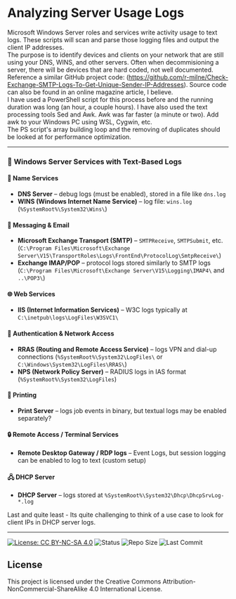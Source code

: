 # Analyzing Server Usage Logs

Microsoft Windows Server roles and services write activity usage to text logs. These scripts will scan and parse those logging files and output the client IP addresses.<br>The purpose is to identify devices and clients on your network that are still using your DNS, WINS, and other servers. Often when decommisioning a server, there will be devices that are hard coded, not well documented.<br>
Reference a similar GitHub project code: (https://github.com/r-milne/Check-Exchange-SMTP-Logs-To-Get-Unique-Sender-IP-Addresses). Source code can also be found in an online magazine article, I believe.<br>
I have used a PowerShell script for this process before and the running duration was long (an hour, a couple hours). I have also used the text processing tools Sed and Awk. Awk was far faster (a minute or two). Add awk to your Windows PC using WSL, Cygwin, etc.<br>
The PS script's array building loop and the removing of duplicates should be looked at for performance optimization.

---

### 🧾 **Windows Server Services with Text-Based Logs**

#### 🧮 **Name Services**

* **DNS Server** – debug logs (must be enabled), stored in a file like `dns.log`
* **WINS (Windows Internet Name Service)** – log file: `wins.log` (`%SystemRoot%\System32\Wins\`)

#### 📧 **Messaging & Email**

* **Microsoft Exchange Transport (SMTP)** – `SMTPReceive`, `SMTPSubmit`, etc. (`C:\Program Files\Microsoft\Exchange Server\V15\TransportRoles\Logs\FrontEnd\ProtocolLog\SmtpReceive\`)
* **Exchange IMAP/POP** – protocol logs stored similarly to SMTP logs (`C:\Program Files\Microsoft\Exchange Server\V15\Logging\IMAP4\` and `..\POP3\`)

#### 🌐 **Web Services**

* **IIS (Internet Information Services)** – W3C logs typically at `C:\inetpub\logs\LogFiles\W3SVC1\`

#### 🔐 **Authentication & Network Access**

* **RRAS (Routing and Remote Access Service)** – logs VPN and dial-up connections (`%SystemRoot%\System32\LogFiles\` or `C:\Windows\System32\LogFiles\RRAS\`)
* **NPS (Network Policy Server)** – RADIUS logs in IAS format (`%SystemRoot%\System32\LogFiles`)

#### 📄 **Printing**

* **Print Server** – logs job events in binary, but textual logs may be enabled separately?

#### 🔒 **Remote Access / Terminal Services**

* **Remote Desktop Gateway / RDP logs** – Event Logs, but session logging can be enabled to log to text (custom setup)

#### 🖧 **DHCP Server**

* **DHCP Server** – logs stored at `%SystemRoot%\System32\Dhcp\DhcpSrvLog-*.log`

Last and quite least - Its quite challenging to think of a use case to look for client IPs in DHCP server logs.

---


[![License: CC BY-NC-SA 4.0](https://img.shields.io/badge/License-CC%20BY--NC--SA%204.0-lightgrey.svg)](https://creativecommons.org/licenses/by-nc-sa/4.0/)
![Status](https://img.shields.io/badge/status-active-brightgreen)
![Repo Size](https://img.shields.io/github/repo-size/Computer-Tsu/Server-Usage-Logs)
![Last Commit](https://img.shields.io/github/last-commit/Computer-Tsu/Server-Usage-Logs)

## License

This project is licensed under the Creative Commons Attribution-NonCommercial-ShareAlike 4.0 International License.
